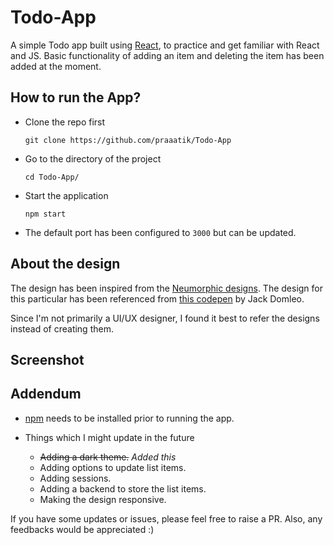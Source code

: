 # Todo-App

A simple Todo app built using [React](https://reactjs.org/), to practice and get familiar with React and JS. Basic functionality of adding an item and deleting the item has been added at the moment.

## How to run the App?

- Clone the repo first

  `git clone https://github.com/praaatik/Todo-App`

- Go to the directory of the project

  `cd Todo-App/`

- Start the application

  `npm start`

- The default port has been configured to `3000` but can be updated.

## About the design

The design has been inspired from the [Neumorphic designs](https://uxdesign.cc/neumorphism-in-user-interfaces-b47cef3bf3a6). The design for this particular has been referenced from [this codepen](https://codepen.io/jackdomleo7/full/mdeowoz) by Jack Domleo.

Since I'm not primarily a UI/UX designer, I found it best to refer the designs instead of creating them.

## Screenshot




## Addendum

- [npm](https://www.npmjs.com/get-npm) needs to be installed prior to running the app.

- Things which I might update in the future
  - ~~Adding a dark theme.~~ _Added this_
  - Adding options to update list items.
  - Adding sessions.
  - Adding a backend to store the list items.
  - Making the design responsive.

If you have some updates or issues, please feel free to raise a PR. Also, any feedbacks would be appreciated :)

